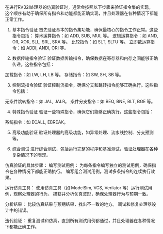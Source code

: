 在进行RV32I处理器的仿真验证时，通常会按照以下步骤来验证指令集的实现。
这个顺序有助于确保所有指令和功能都能正确实现，并且处理器在各种情况下都能正常工作。

1. 基本指令验证
首先验证基本的指令集功能，确保最核心的指令工作正常。这些指令包括：
算术运算指令：如 ADD, SUB, MUL 等。
逻辑运算指令：如 AND, OR, XOR, SLL, SRL, SRA 等。
比较指令：如 SLT, SLTU 等。
立即数运算指令：如 ADDI, ANDI, ORI 等。

2. 数据传输指令验证
验证数据传输指令，确保数据在寄存器和内存之间能够正确传递。这些指令包括：

加载指令：如 LW, LH, LB 等。
存储指令：如 SW, SH, SB 等。

3. 控制流指令验证
验证控制流指令，确保分支和跳转指令能够正确执行。这些指令包括：

无条件跳转指令：如 JAL, JALR。
条件分支指令：如 BEQ, BNE, BLT, BGE 等。

4. 特殊指令验证
验证一些特殊指令，确保它们能够正确执行。这些指令包括：

系统指令：如 ECALL, EBREAK。

5. 高级功能验证
验证处理器的高级功能，如异常处理、流水线控制、分支预测等。

6. 综合测试
进行综合测试，包括运行完整的程序和基准测试，验证处理器在各种复杂情况下的表现。

仿真验证的具体步骤：
编写测试用例：
为每条指令编写独立的测试用例，确保指令在各种情况下都能正确执行。
编写组合测试用例，测试多条指令的连续执行效果。

运行仿真工具：
使用仿真工具（如 ModelSim, VCS, Verilator 等）运行测试用例，观察处理器的行为。
捕获并分析仿真波形，确保处理器行为与预期一致。

分析结果：
比较仿真结果与预期结果，找出不一致的地方。
调试和修复处理器设计中的错误。

迭代验证：
重复测试和仿真，直到所有测试用例都通过，并且处理器在各种情况下都能正确工作。